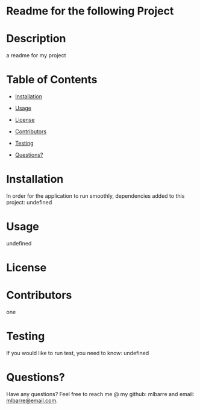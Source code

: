 # Readme for the following Project

  # Description
  a readme for my project

  # Table of Contents

  * [Installation](#install)

  * [Usage](#usage)

  * [License](#license)

  * [Contributors](#contribution)

  * [Testing](#test)

  * [Questions?](#questions)

  # Installation
  In order for the application to run smoothly, dependencies added to this project: undefined

  # Usage
  undefined

  # License 
  

  # Contributors
  one

  # Testing
  If you would like to run test, you need to know: 
  undefined

  # Questions?
  Have any questions? Feel free to reach me @ my github: mlbarre and email: mlbarre@email.com.

